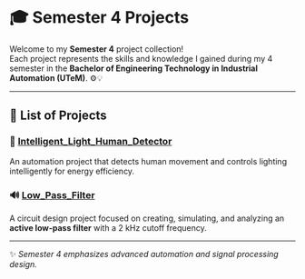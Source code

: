 # 🎓 Semester 4 Projects  

Welcome to my **Semester 4** project collection!  
Each project represents the skills and knowledge I gained during my 4 semester in the **Bachelor of Engineering Technology in Industrial Automation (UTeM)**. ⚙️💡  

---

## 📂 List of Projects  

### 🧠 [Intelligent_Light_Human_Detector](./Intelligent_Light_Human_Detector)
An automation project that detects human movement and controls lighting intelligently for energy efficiency.  

### 🔊 [Low_Pass_Filter](./Low_Pass_Filter)
A circuit design project focused on creating, simulating, and analyzing an **active low-pass filter** with a 2 kHz cutoff frequency.  

---

✨ *Semester 4 emphasizes advanced automation and signal processing design.*
